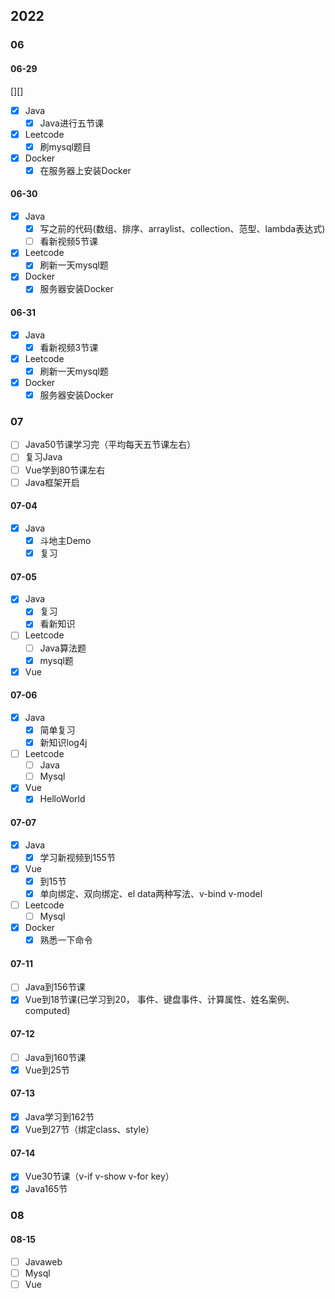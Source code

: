 ## 2022

### 06

#### 06-29

[][]

- [x] Java
  - [x] Java进行五节课
- [x] Leetcode
  - [x] 刷mysql题目
- [x] Docker
  - [x] 在服务器上安装Docker

#### 06-30

- [x] Java
  - [x] 写之前的代码(数组、排序、arraylist、collection、范型、lambda表达式)
  - [ ] 看新视频5节课
- [x] Leetcode
  - [x] 刷新一天mysql题
- [x] Docker
  - [x] 服务器安装Docker

#### 06-31

- [x] Java
  - [x] 看新视频3节课
- [x] Leetcode
  - [x] 刷新一天mysql题
- [x] Docker
  - [x] 服务器安装Docker

### 07

- [ ] Java50节课学习完（平均每天五节课左右）
- [ ] 复习Java
- [ ] Vue学到80节课左右
- [ ] Java框架开启

#### 07-04

- [x] Java
  - [x] 斗地主Demo
  - [x] 复习

#### 07-05

- [x] Java
  - [x] 复习
  - [x] 看新知识
- [ ] Leetcode
  - [ ] Java算法题
  - [x] mysql题
- [x] Vue

#### 07-06

- [x] Java
  - [x] 简单复习
  - [x] 新知识log4j
- [ ] Leetcode
  - [ ] Java
  - [ ] Mysql
- [x] Vue
  - [x] HelloWorld

#### 07-07

- [x] Java
  - [x] 学习新视频到155节
- [x] Vue
  - [x] 到15节
  - [x] 单向绑定、双向绑定、el data两种写法、v-bind v-model
- [ ] Leetcode
  - [ ] Mysql
- [x] Docker
  - [x] 熟悉一下命令

#### 07-11

- [ ] Java到156节课
- [x] Vue到18节课(已学习到20， 事件、键盘事件、计算属性、姓名案例、computed)

#### 07-12

- [ ] Java到160节课
- [x] Vue到25节

#### 07-13

- [x] Java学习到162节
- [x] Vue到27节（绑定class、style）

#### 07-14

- [x] Vue30节课（v-if v-show v-for key）
- [x] Java165节

### 08

#### 08-15

- [ ] Javaweb
- [ ] Mysql
- [ ] Vue
